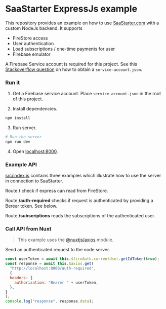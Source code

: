 # SaaStarter ExpressJs example



This repository provides an example on how to use [SaaStarter.com](https://saastarter.com) with a custom NodeJs backend.
It supports

- FireStore access
- User authentication
- Load subscriptions / one-time payments for user
- Firebase emulator


A Firebase Service account is required for this project. See this [Stackoverflow question](https://stackoverflow.com/a/40799378) on how to obtain a `service-account.json`.

### Run it

1. Get a Firebase service account. Place `service-account.json` in the root of this project.

2. Install dependencies.
```bash
npm install
```

3. Run server.
```bash
# Run the server
npm run dev
```

4. Open [localhost:8000](http://localhost:8000).

### Example API

[src/index.js](src/index.js) contains three examples which illustrate how to use the server in connection to SaaStarter.


Route **/** check if express can read from FireStore.

Route **/auth-required** checks if request is authenticated by providing a Berear token. See below.

Route **/subscriptions** reads the subscriptions of the authenticated user.

### Call API from Nuxt

> This example uses the [@nuxtjs/axios](https://axios.nuxtjs.org/) module.

Send an authenticated request to the node server.

```js
const userToken = await this.$fireAuth.currentUser.getIdToken(true);
const response = await this.$axios.get(
  "http://localhost:8000/auth-required",
  {
  headers: {
    authorization: "Bearer " + userToken,
  },
}
);
console.log("response", response.data);
```
